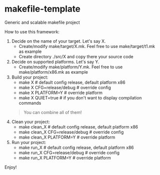 # makefile-template
Generic and scalable makefile project

How to use this framework:
1. Decide on the name of your target. Let's say X.
   - Create/modify make/target/X.mk. Feel free to use make/target/t1.mk as example
   - Create directory ./src/X and copy there your source code
2. Decide on supported platforms. Let's say Y.
   - Create/modify make/platform/Y.mk. Feel free to use make/platform/x86.mk as example
3. Build your project:
   - make X                          # default config release, default platform x86
   - make X CFG=release/debug        # override config
   - make X PLATFORM=Y               # override platform
   - make X QUIET=true               # if you don't want to display compilation commands
   > You can combine all of them!
4. Clean your project:
   - make clean_X                    # default config release, default platform x86
   - make clean_X CFG=release/debug  # override config
   - make clean_X PLATFORM=Y         # override platform
5. Run your project: 
   - make run_X                      # default config release, default platform x86
   - make run_X CFG=release/debug    # override config
   - make run_X PLATFORM=Y           # override platform

Enjoy!
